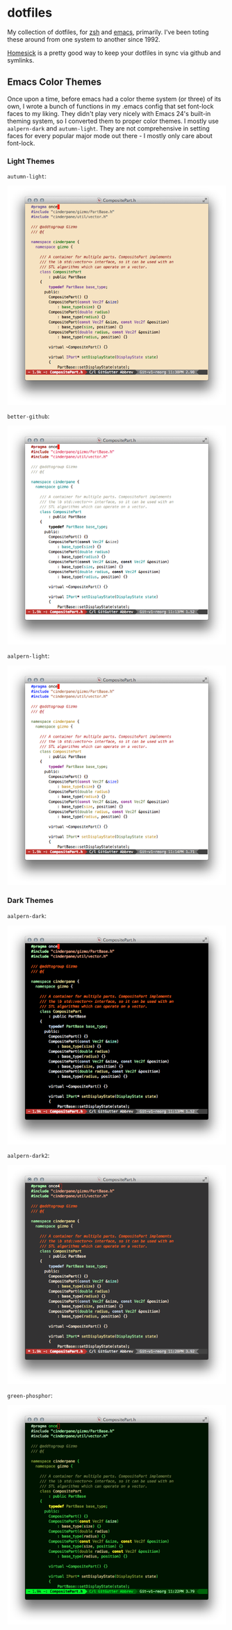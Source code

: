 # dotfiles

My collection of dotfiles, for [zsh](http://www.zsh.org/) and
[emacs](http://www.gnu.org/software/emacs), primarily. I've been
toting these around from one system to another since 1992.

[Homesick](https://github.com/technicalpickles/homesick) is a pretty
good way to keep your dotfiles in sync via github and symlinks.

## Emacs Color Themes

Once upon a time, before emacs had a color theme system (or three) of its own, I wrote a bunch of functions in my .emacs config that set font-lock faces to my liking. They didn't play very nicely with Emacs 24's built-in theming system, so I converted them to proper color themes. I mostly use ``aalpern-dark`` and ``autumn-light``. They are not comprehensive in setting faces for every popular major mode out there - I mostly only care about font-lock. 

### Light Themes

``autumn-light``:

![autumn-light-theme](screenshots/autumn-light-theme.png)

``better-github``:

![better-github-theme](screenshots/better-github-theme.png)

``aalpern-light``:

![aalpern-light-theme](screenshots/aalpern-light-theme.png)

### Dark Themes

``aalpern-dark``:

![aalpern-dark-theme](screenshots/aalpern-dark-theme.png)

``aalpern-dark2``:

![aalpern-dark2-theme](screenshots/aalpern-dark2-theme.png)

``green-phosphor``:

![green-phosphor-theme](screenshots/green-phosphor-theme.png)
